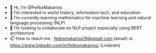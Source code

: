 - 👋 Hi, I’m @FeliksMakarios
- 👀 I’m interested in world history, information tech, and education
- 🌱 I’m currently learning mathematics for machine learning and natural language processing (NLP)
- 💞️ I’m looking to collaborate on NLP project especially using BERT architecture
- 📫 How to reach me : feliksmakarios19@gmail.com (email) or https://www.linkedin.com/in/feliksmakarios/ (Linkedin)

<!---
FeliksMakarios/FeliksMakarios is a ✨ special ✨ repository because its `README.md` (this file) appears on your GitHub profile.
You can click the Preview link to take a look at your changes.
--->
